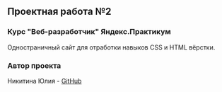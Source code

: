## Проектная работа №2
### Курс "Веб-разработчик" Яндекс.Практикум
Одностраничный сайт для отработки навыков CSS и HTML вёрстки.
### Aвтор проекта
  Никитина Юлия - [GitHub](https://github.com/JulieNikitina)
